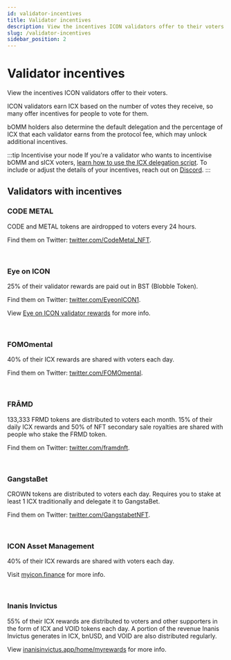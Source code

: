 ```yaml
---
id: validator-incentives
title: Validator incentives
description: View the incentives ICON validators offer to their voters.
slug: /validator-incentives
sidebar_position: 2
---
```


# Validator incentives
View the incentives ICON validators offer to their voters.

ICON validators earn ICX based on the number of votes they receive, so many offer incentives for people to vote for them.

bOMM holders also determine the default delegation and the percentage of ICX that each validator earns from the protocol fee, which may unlock additional incentives.

:::tip Incentivise your node
If you're a validator who wants to incentivise bOMM and sICX voters, [learn how to use the ICX delegation script](/icx-delegation-script). To include or adjust the details of your incentives, reach out on [Discord](https://discord.com/invite/zZcQUGbpVk).
:::

## Validators with incentives

### CODE METAL
CODE and METAL tokens are airdropped to voters every 24 hours.

Find them on Twitter: [twitter.com/CodeMetal_NFT](https://twitter.com/CodeMetal_NFT).

<br />

### Eye on ICON
25% of their validator rewards are paid out in BST (Blobble Token).

Find them on Twitter: [twitter.com/EyeonICON1](https://twitter.com/EyeonICON1).

View [Eye on ICON validator rewards](https://university.blobble.xyz/bst-token-information/eye-on-icon-validator-node-rewards) for more info.

<br />

### FOMOmental
40% of their ICX rewards are shared with voters each day.

Find them on Twitter: [twitter.com/FOMOmental](https://twitter.com/FOMOmental).

<br />

### FRĀMD
133,333 FRMD tokens are distributed to voters each month. 15% of their daily ICX rewards and 50% of NFT secondary sale royalties are shared with people who stake the FRMD token.

Find them on Twitter: [twitter.com/framdnft](https://twitter.com/framdnft).

<br />

### GangstaBet
CROWN tokens are distributed to voters each day. Requires you to stake at least 1 ICX traditionally and delegate it to GangstaBet.

Find them on Twitter: [twitter.com/GangstabetNFT](https://twitter.com/GangstabetNFT).

<br />

### ICON Asset Management
40% of their ICX rewards are shared with voters each day.

Visit [myicon.finance](https://myicon.finance) for more info.

<br />

### Inanis Invictus
55% of their ICX rewards are distributed to voters and other supporters in the form of ICX and VOID tokens each day. A portion of the revenue Inanis Invictus generates in ICX, bnUSD, and VOID are also distributed regularly.

View [inanisinvictus.app/home/myrewards](https://inanisinvictus.app/home/myrewards) for more info.

